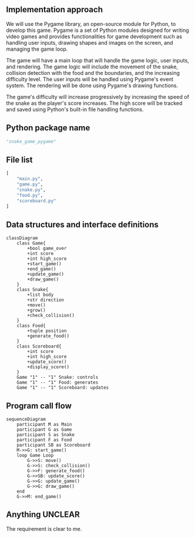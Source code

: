 ## Implementation approach
We will use the Pygame library, an open-source module for Python, to develop this game. Pygame is a set of Python modules designed for writing video games and provides functionalities for game development such as handling user inputs, drawing shapes and images on the screen, and managing the game loop.

The game will have a main loop that will handle the game logic, user inputs, and rendering. The game logic will include the movement of the snake, collision detection with the food and the boundaries, and the increasing difficulty level. The user inputs will be handled using Pygame's event system. The rendering will be done using Pygame's drawing functions.

The game's difficulty will increase progressively by increasing the speed of the snake as the player's score increases. The high score will be tracked and saved using Python's built-in file handling functions.

## Python package name
```python
"snake_game_pygame"
```

## File list
```python
[
    "main.py",
    "game.py",
    "snake.py",
    "food.py",
    "scoreboard.py"
]
```

## Data structures and interface definitions
```mermaid
classDiagram
    class Game{
        +bool game_over
        +int score
        +int high_score
        +start_game()
        +end_game()
        +update_game()
        +draw_game()
    }
    class Snake{
        +list body
        +str direction
        +move()
        +grow()
        +check_collision()
    }
    class Food{
        +tuple position
        +generate_food()
    }
    class Scoreboard{
        +int score
        +int high_score
        +update_score()
        +display_score()
    }
    Game "1" -- "1" Snake: controls
    Game "1" -- "1" Food: generates
    Game "1" -- "1" Scoreboard: updates
```

## Program call flow
```mermaid
sequenceDiagram
    participant M as Main
    participant G as Game
    participant S as Snake
    participant F as Food
    participant SB as Scoreboard
    M->>G: start_game()
    loop Game Loop
        G->>S: move()
        G->>S: check_collision()
        G->>F: generate_food()
        G->>SB: update_score()
        G->>G: update_game()
        G->>G: draw_game()
    end
    G->>M: end_game()
```

## Anything UNCLEAR
The requirement is clear to me.